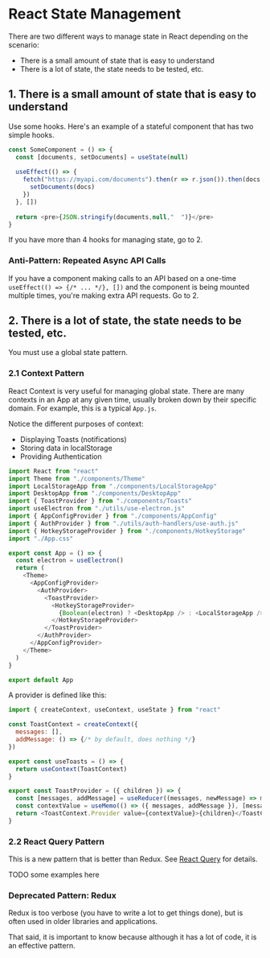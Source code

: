 # React State Management

There are two different ways to manage state in React depending on the scenario:
* There is a small amount of state that is easy to understand
* There is a lot of state, the state needs to be tested, etc.


## 1. There is a small amount of state that is easy to understand

Use some hooks. Here's an example of a stateful component that has two simple hooks.

```javascript
const SomeComponent = () => {
  const [documents, setDocuments] = useState(null)
  
  useEffect(() => {
    fetch("https://myapi.com/documents").then(r => r.json()).then(docs => {
      setDocuments(docs)
    })
  }, [])
  
  return <pre>{JSON.stringify(documents,null,"  ")}</pre>
}
```

If you have more than 4 hooks for managing state, go to 2.

### Anti-Pattern: Repeated Async API Calls

If you have a component making calls to an API based on a one-time `useEffect(() => {/* ... */}, [])` and the
component is being mounted multiple times, you're making extra API requests. Go to 2.


## 2. There is a lot of state, the state needs to be tested, etc.

You must use a global state pattern.

### 2.1 Context Pattern

React Context is very useful for managing global state. There are many contexts in an App at any given
time, usually broken down by their specific domain. For example, this is a typical `App.js`.

Notice the different purposes of context:
* Displaying Toasts (notifications)
* Storing data in localStorage
* Providing Authentication

```javascript
import React from "react"
import Theme from "./components/Theme"
import LocalStorageApp from "./components/LocalStorageApp"
import DesktopApp from "./components/DesktopApp"
import { ToastProvider } from "./components/Toasts"
import useElectron from "./utils/use-electron.js"
import { AppConfigProvider } from "./components/AppConfig"
import { AuthProvider } from "./utils/auth-handlers/use-auth.js"
import { HotkeyStorageProvider } from "./components/HotkeyStorage"
import "./App.css"

export const App = () => {
  const electron = useElectron()
  return (
    <Theme>
      <AppConfigProvider>
        <AuthProvider>
          <ToastProvider>
            <HotkeyStorageProvider>
              {Boolean(electron) ? <DesktopApp /> : <LocalStorageApp />}
            </HotkeyStorageProvider>
          </ToastProvider>
        </AuthProvider>
      </AppConfigProvider>
    </Theme>
  )
}

export default App
```

A provider is defined like this:

```javascript
import { createContext, useContext, useState } from "react"

const ToastContext = createContext({
  messages: [],
  addMessage: () => {/* by default, does nothing */}
})

export const useToasts = () => {
  return useContext(ToastContext)
}

export const ToastProvider = ({ children }) => {
  const [messages, addMessage] = useReducer((messages, newMessage) => messages.concat(newMessage), [])
  const contextValue = useMemo(() => ({ messages, addMessage }), [messages, addMessage])
  return <ToastContext.Provider value={contextValue}>{children}</ToastContext.Provider>
}

```

### 2.2 React Query Pattern

This is a new pattern that is better than Redux. See [React Query](https://github.com/tannerlinsley/react-query)
for details.

TODO some examples here

### Deprecated Pattern: Redux

Redux is too verbose (you have to write a lot to get things done), but is often used in older libraries and applications.

That said, it is important to know because although it has a lot of code, it is an effective pattern.
